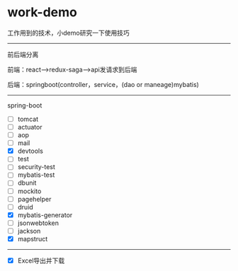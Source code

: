 # work-demo
工作用到的技术，小demo研究一下使用技巧

---

前后端分离

前端：react-->redux-saga-->api发请求到后端

后端：springboot(controller，service，(dao or maneage)mybatis) 

---
spring-boot
- [ ] tomcat
- [ ] actuator
- [ ] aop
- [ ] mail
- [x] devtools
- [ ] test
- [ ] security-test
- [ ] mybatis-test
- [ ] dbunit
- [ ] mockito
- [ ] pagehelper
- [ ] druid
- [x] mybatis-generator
- [ ] jsonwebtoken
- [ ] jackson
- [x] mapstruct
---

- [x] Excel导出并下载